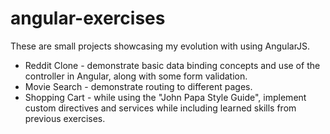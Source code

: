 # angular-exercises

These are small projects showcasing my evolution with using AngularJS.

* Reddit Clone - demonstrate basic data binding concepts and use of the controller in Angular, along with some form validation.
* Movie Search - demonstrate routing to different pages.
* Shopping Cart - while using the "John Papa Style Guide", implement custom directives and services while including learned skills from previous exercises.
